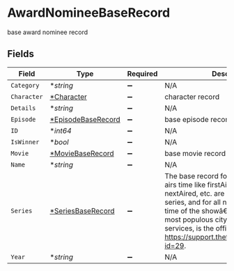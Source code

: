 # AwardNomineeBaseRecord

base award nominee record


## Fields

| Field                                                                                                                                                                                                                                                                                                                          | Type                                                                                                                                                                                                                                                                                                                           | Required                                                                                                                                                                                                                                                                                                                       | Description                                                                                                                                                                                                                                                                                                                    |
| ------------------------------------------------------------------------------------------------------------------------------------------------------------------------------------------------------------------------------------------------------------------------------------------------------------------------------ | ------------------------------------------------------------------------------------------------------------------------------------------------------------------------------------------------------------------------------------------------------------------------------------------------------------------------------ | ------------------------------------------------------------------------------------------------------------------------------------------------------------------------------------------------------------------------------------------------------------------------------------------------------------------------------ | ------------------------------------------------------------------------------------------------------------------------------------------------------------------------------------------------------------------------------------------------------------------------------------------------------------------------------ |
| `Category`                                                                                                                                                                                                                                                                                                                     | **string*                                                                                                                                                                                                                                                                                                                      | :heavy_minus_sign:                                                                                                                                                                                                                                                                                                             | N/A                                                                                                                                                                                                                                                                                                                            |
| `Character`                                                                                                                                                                                                                                                                                                                    | [*Character](../../models/shared/character.md)                                                                                                                                                                                                                                                                                 | :heavy_minus_sign:                                                                                                                                                                                                                                                                                                             | character record                                                                                                                                                                                                                                                                                                               |
| `Details`                                                                                                                                                                                                                                                                                                                      | **string*                                                                                                                                                                                                                                                                                                                      | :heavy_minus_sign:                                                                                                                                                                                                                                                                                                             | N/A                                                                                                                                                                                                                                                                                                                            |
| `Episode`                                                                                                                                                                                                                                                                                                                      | [*EpisodeBaseRecord](../../models/shared/episodebaserecord.md)                                                                                                                                                                                                                                                                 | :heavy_minus_sign:                                                                                                                                                                                                                                                                                                             | base episode record                                                                                                                                                                                                                                                                                                            |
| `ID`                                                                                                                                                                                                                                                                                                                           | **int64*                                                                                                                                                                                                                                                                                                                       | :heavy_minus_sign:                                                                                                                                                                                                                                                                                                             | N/A                                                                                                                                                                                                                                                                                                                            |
| `IsWinner`                                                                                                                                                                                                                                                                                                                     | **bool*                                                                                                                                                                                                                                                                                                                        | :heavy_minus_sign:                                                                                                                                                                                                                                                                                                             | N/A                                                                                                                                                                                                                                                                                                                            |
| `Movie`                                                                                                                                                                                                                                                                                                                        | [*MovieBaseRecord](../../models/shared/moviebaserecord.md)                                                                                                                                                                                                                                                                     | :heavy_minus_sign:                                                                                                                                                                                                                                                                                                             | base movie record                                                                                                                                                                                                                                                                                                              |
| `Name`                                                                                                                                                                                                                                                                                                                         | **string*                                                                                                                                                                                                                                                                                                                      | :heavy_minus_sign:                                                                                                                                                                                                                                                                                                             | N/A                                                                                                                                                                                                                                                                                                                            |
| `Series`                                                                                                                                                                                                                                                                                                                       | [*SeriesBaseRecord](../../models/shared/seriesbaserecord.md)                                                                                                                                                                                                                                                                   | :heavy_minus_sign:                                                                                                                                                                                                                                                                                                             | The base record for a series. All series airs time like firstAired, lastAired, nextAired, etc. are in US EST for US series, and for all non-US series, the time of the showâ€™s country capital or most populous city. For streaming services, is the official release time. See https://support.thetvdb.com/kb/faq.php?id=29. |
| `Year`                                                                                                                                                                                                                                                                                                                         | **string*                                                                                                                                                                                                                                                                                                                      | :heavy_minus_sign:                                                                                                                                                                                                                                                                                                             | N/A                                                                                                                                                                                                                                                                                                                            |